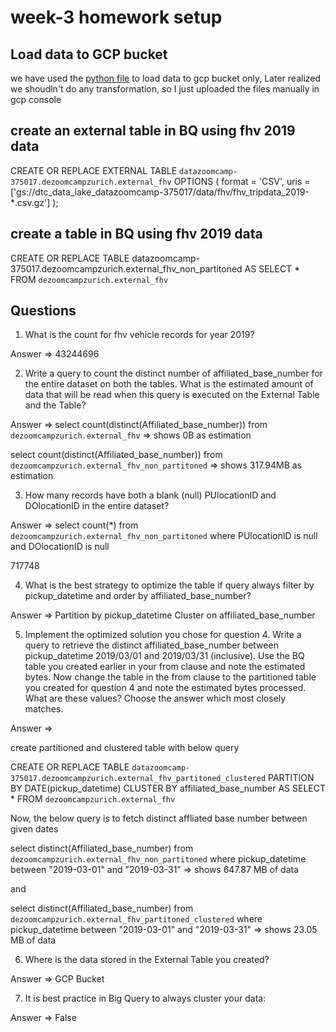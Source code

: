 # week-3 homework setup
## Load data to GCP bucket
we have used the [python file](load_data_to_bucket.py) to load data to gcp bucket only, Later realized we shoudln't do any transformation, so I just uploaded the files manually in gcp console

## create an external table in BQ using fhv 2019 data

CREATE OR REPLACE EXTERNAL TABLE `datazoomcamp-375017.dezoomcampzurich.external_fhv`
OPTIONS (
  format = 'CSV',
  uris = ['gs://dtc_data_lake_datazoomcamp-375017/data/fhv/fhv_tripdata_2019-*.csv.gz']
);

## create a table in BQ using fhv 2019 data


CREATE OR REPLACE TABLE datazoomcamp-375017.dezoomcampzurich.external_fhv_non_partitoned AS
SELECT * FROM `dezoomcampzurich.external_fhv`


## Questions
1. What is the count for fhv vehicle records for year 2019?

Answer => 43244696



2. Write a query to count the distinct number of affiliated_base_number for the entire dataset on both the tables.
What is the estimated amount of data that will be read when this query is executed on the External Table and the Table?

Answer => 
select count(distinct(Affiliated_base_number)) from `dezoomcampzurich.external_fhv` => shows 0B as estimation

select count(distinct(Affiliated_base_number)) from `dezoomcampzurich.external_fhv_non_partitoned` => shows 317.94MB as estimation


3. How many records have both a blank (null) PUlocationID and DOlocationID in the entire dataset?

Answer => 
select count(*) from `dezoomcampzurich.external_fhv_non_partitoned`
where PUlocationID is null and DOlocationID is null

717748


4. What is the best strategy to optimize the table if query always filter by pickup_datetime and order by affiliated_base_number?

Answer => 
Partition by pickup_datetime Cluster on affiliated_base_number


5. Implement the optimized solution you chose for question 4. Write a query to retrieve the distinct affiliated_base_number between pickup_datetime 2019/03/01 and 2019/03/31 (inclusive).
Use the BQ table you created earlier in your from clause and note the estimated bytes. Now change the table in the from clause to the partitioned table you created for question 4 and note the estimated bytes processed. What are these values? Choose the answer which most closely matches.

Answer =>

create partitioned and clustered table with below query

CREATE OR REPLACE TABLE `datazoomcamp-375017.dezoomcampzurich.external_fhv_partitoned_clustered`
PARTITION BY DATE(pickup_datetime)
CLUSTER BY affiliated_base_number AS
SELECT * FROM `dezoomcampzurich.external_fhv`


Now, the below query is to fetch distinct affliated base number between given dates

select distinct(Affiliated_base_number) from `dezoomcampzurich.external_fhv_non_partitoned`
where pickup_datetime between "2019-03-01" and "2019-03-31"  => shows 647.87 MB of data 

and 

select distinct(Affiliated_base_number) from `dezoomcampzurich.external_fhv_partitoned_clustered`
where pickup_datetime between "2019-03-01" and "2019-03-31"  => shows 23.05 MB of data


6. Where is the data stored in the External Table you created?

Answer => GCP Bucket


7. It is best practice in Big Query to always cluster your data:

Answer => False



